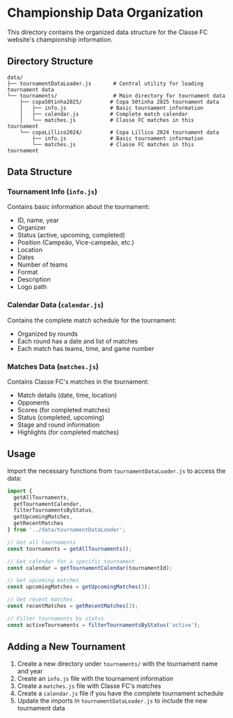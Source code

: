 # Championship Data Organization

This directory contains the organized data structure for the Classe FC website's championship information.

## Directory Structure

```
data/
├── tournamentDataLoader.js       # Central utility for loading tournament data
└── tournaments/                  # Main directory for tournament data
    ├── copa50tinha2025/         # Copa 50tinha 2025 tournament data
    │   ├── info.js              # Basic tournament information
    │   ├── calendar.js          # Complete match calendar
    │   └── matches.js           # Classe FC matches in this tournament
    └── copaLillico2024/         # Copa Lillico 2024 tournament data
        ├── info.js              # Basic tournament information
        └── matches.js           # Classe FC matches in this tournament
```

## Data Structure

### Tournament Info (`info.js`)

Contains basic information about the tournament:
- ID, name, year
- Organizer
- Status (active, upcoming, completed)
- Position (Campeão, Vice-campeão, etc.)
- Location
- Dates
- Number of teams
- Format
- Description
- Logo path

### Calendar Data (`calendar.js`)

Contains the complete match schedule for the tournament:
- Organized by rounds
- Each round has a date and list of matches
- Each match has teams, time, and game number

### Matches Data (`matches.js`)

Contains Classe FC's matches in the tournament:
- Match details (date, time, location)
- Opponents
- Scores (for completed matches)
- Status (completed, upcoming)
- Stage and round information
- Highlights (for completed matches)

## Usage

Import the necessary functions from `tournamentDataLoader.js` to access the data:

```javascript
import { 
  getAllTournaments, 
  getTournamentCalendar, 
  filterTournamentsByStatus, 
  getUpcomingMatches, 
  getRecentMatches 
} from '../data/tournamentDataLoader';

// Get all tournaments
const tournaments = getAllTournaments();

// Get calendar for a specific tournament
const calendar = getTournamentCalendar(tournamentId);

// Get upcoming matches
const upcomingMatches = getUpcomingMatches(3);

// Get recent matches
const recentMatches = getRecentMatches(3);

// Filter tournaments by status
const activeTournaments = filterTournamentsByStatus('active');
```

## Adding a New Tournament

1. Create a new directory under `tournaments/` with the tournament name and year
2. Create an `info.js` file with the tournament information
3. Create a `matches.js` file with Classe FC's matches
4. Create a `calendar.js` file if you have the complete tournament schedule
5. Update the imports in `tournamentDataLoader.js` to include the new tournament data
